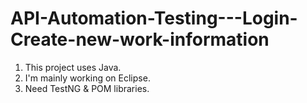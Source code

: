 # API-Automation-Testing---Login-Create-new-work-information
1. This project uses Java.
2. I'm mainly working on Eclipse.
3. Need TestNG & POM libraries.
